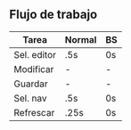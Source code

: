 ## Flujo de trabajo

Tarea       | Normal        | BS
----------- | ------------- | -------------
Sel. editor | .5s           | 0s
Modificar   | -             | -
Guardar     | -             | -
Sel. nav    | .5s           | 0s
Refrescar   | .25s          | 0s

